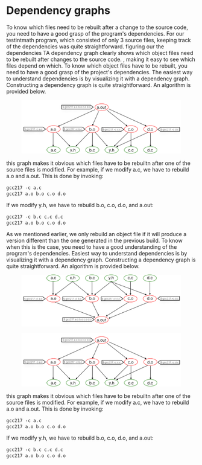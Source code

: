 # Dependency graphs

To know which files need to be rebuilt after a change to the source code, you need to have a good grasp of the program's dependencies. For our testintmath program, which consisted of only 3 source files, keeping track of the dependencies was quite straightforward. figuring our the dependencies TA dependency graph clearly shows which object files need to be rebuilt after changes to the source code. , making it easy to see which files depend on which. To know which object files have to be rebuilt, you need to have a good grasp of the project's dependencies. The easiest way to understand dependencies is by visualizing it with a dependency graph. Constructing a dependency graph is quite straightforward. An algorithm is provided below.

<figure><img src="../../.gitbook/assets/Group 132.png" alt=""><figcaption></figcaption></figure>

this graph makes it obvious which files have to be rebuiltn after one of the source files is modified. For example, if we modify a.c, we have to rebuild a.o and a.out. This is done by invoking:

```
gcc217 -c a.c
gcc217 a.o b.o c.o d.o
```

If we modify y.h, we have to rebuild b.o, c.o, d.o, and a.out:

```
gcc217 -c b.c c.c d.c
gcc217 a.o b.o c.o d.o
```



As we mentioned earlier, we only rebuild an object file if it will produce a version different than the one generated in the previous build. To know when this is the case, you need to have a good understanding of the program's dependencies. Easiest way to understand dependencies is by visualizing it with a dependency graph. Constructing a dependency graph is quite straightforward. An algorithm is provided below.&#x20;

<figure><img src="../../.gitbook/assets/Group 137.png" alt=""><figcaption></figcaption></figure>

<figure><img src="../../.gitbook/assets/Group 132.png" alt=""><figcaption></figcaption></figure>











this graph makes it obvious which files have to be rebuiltn after one of the source files is modified. For example, if we modify a.c, we have to rebuild a.o and a.out. This is done by invoking:

```
gcc217 -c a.c
gcc217 a.o b.o c.o d.o
```

If we modify y.h, we have to rebuild b.o, c.o, d.o, and a.out:

```
gcc217 -c b.c c.c d.c
gcc217 a.o b.o c.o d.o
```
